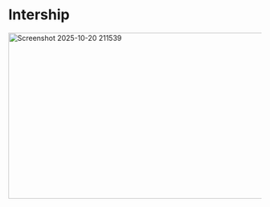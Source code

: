 # Intership
<img width="988" height="331" alt="Screenshot 2025-10-20 211539" src="https://github.com/user-attachments/assets/41d5c77b-9e24-46ac-95a6-99ec40422b89" />
